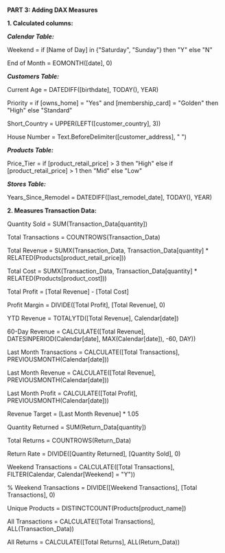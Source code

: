 **PART 3: Adding DAX Measures**



**1. Calculated columns:**


***Calendar Table:***

Weekend = if [Name of Day] in {"Saturday", "Sunday"} then "Y" else "N"

End of Month = EOMONTH([date], 0)

***Customers Table:***

Current Age = DATEDIFF([birthdate], TODAY(), YEAR) 

Priority = if [owns_home] = "Yes" and [membership_card] = "Golden" then "High" else "Standard" 

Short_Country = UPPER(LEFT([customer_country], 3)) 

House Number = Text.BeforeDelimiter([customer_address], " ")

***Products Table:***

Price_Tier = if [product_retail_price] > 3 then "High" else if [product_retail_price] > 1 then "Mid" else "Low" 

***Stores Table:***

Years_Since_Remodel = DATEDIFF([last_remodel_date], TODAY(), YEAR)








**2. Measures Transaction Data:**



Quantity Sold = SUM(Transaction_Data[quantity]) 

Total Transactions = COUNTROWS(Transaction_Data) 

Total Revenue = SUMX(Transaction_Data, Transaction_Data[quantity] * RELATED(Products[product_retail_price])) 

Total Cost = SUMX(Transaction_Data, Transaction_Data[quantity] * RELATED(Products[product_cost])) 

Total Profit = [Total Revenue] - [Total Cost] 

Profit Margin = DIVIDE([Total Profit], [Total Revenue], 0) 

YTD Revenue = TOTALYTD([Total Revenue], Calendar[date]) 

60-Day Revenue = CALCULATE([Total Revenue], DATESINPERIOD(Calendar[date], MAX(Calendar[date]), -60, DAY)) 

Last Month Transactions = CALCULATE([Total Transactions], PREVIOUSMONTH(Calendar[date])) 

Last Month Revenue = CALCULATE([Total Revenue], PREVIOUSMONTH(Calendar[date])) 

Last Month Profit = CALCULATE([Total Profit], PREVIOUSMONTH(Calendar[date])) 

Revenue Target = [Last Month Revenue] * 1.05 

Quantity Returned = SUM(Return_Data[quantity]) 

Total Returns = COUNTROWS(Return_Data) 

Return Rate = DIVIDE([Quantity Returned], [Quantity Sold], 0) 

Weekend Transactions = CALCULATE([Total Transactions], FILTER(Calendar, Calendar[Weekend] = "Y")) 

% Weekend Transactions = DIVIDE([Weekend Transactions], [Total Transactions], 0) 

Unique Products = DISTINCTCOUNT(Products[product_name]) 

All Transactions = CALCULATE([Total Transactions], ALL(Transaction_Data)) 

All Returns = CALCULATE([Total Returns], ALL(Return_Data))
